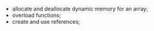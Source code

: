 - allocate and deallocate dynamic memory for an array;
- overload functions;
- create and use references;
